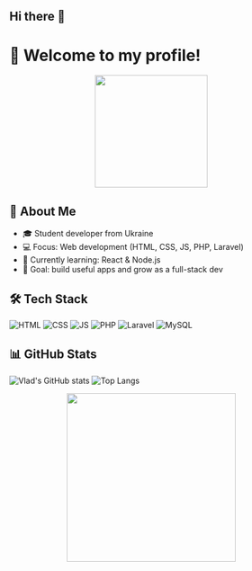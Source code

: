 ## Hi there 👋

# 👋 Welcome to my profile!

<p align="center">
  <img src="https://media.giphy.com/media/xT9IgzoKnwFNmISR8I/giphy.gif" width="200"/>
</p>

## 🚀 About Me
- 🎓 Student developer from Ukraine
- 💻 Focus: Web development (HTML, CSS, JS, PHP, Laravel)
- 🌱 Currently learning: React & Node.js
- 🎯 Goal: build useful apps and grow as a full-stack dev

## 🛠️ Tech Stack
![HTML](https://img.shields.io/badge/-HTML5-E34F26?logo=html5&logoColor=white)
![CSS](https://img.shields.io/badge/-CSS3-1572B6?logo=css3)
![JS](https://img.shields.io/badge/-JavaScript-F7DF1E?logo=javascript) 
![PHP](https://img.shields.io/badge/-PHP-777BB4?logo=php&logoColor=white)
![Laravel](https://img.shields.io/badge/-Laravel-FF2D20?logo=laravel&logoColor=white)
![MySQL](https://img.shields.io/badge/-MySQL-4479A1?logo=mysql&logoColor=white)

## 📊 GitHub Stats
![Vlad's GitHub stats](https://github-readme-stats.vercel.app/api?username=vvf1gga&show_icons=true&theme=radical)  ![Top Langs](https://github-readme-stats.vercel.app/api/top-langs/?username=vvf1gga&layout=compact&theme=radical)

<p align="center">
  <img src="https://media.giphy.com/media/26AHONQ79FdWZhAI0/giphy.gif" width="300"/>
</p>
